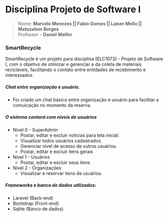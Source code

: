 # Disciplina Projeto de Software I
>Nome: **Marcelo Menezes || Fabio Gomes || Laiser Mello || Matuzalem Borges**<br>
>Professor - **Daniel Welfer**<br>

### SmartRecycle
SmartRecycle é um projeto para disciplina [ELC1073] - Projeto de Software I, com o objetivo de otimizar e gerenciar a da coleta de materiais recicláveis, facilitando o contato entre entidades de recebimento e interessados.<br>

##### Chat entre organização e usuário.
- Foi criado um chat básico entre organização e usuário para facilitar a comuicação no momento da reserva.

##### O sistema contará com níveis de usuários
- Nível 0 - SuperAdmin
  - Postar, editar e excluir notícias para tela inicial.
  - Visualizar todos usuários cadastrados.
  - Gerenciar nível de acesso de outros usuários.
  - Postar, editar e excluir itens gerais
- Nível 1 - Usuários
  - Postar, editar e excluir seus itens
- Nível 2 - Organizações
  - Visualizar e reservar itens de usuários.


##### Frameworks e banco de dados utilizados:
- Laravel (Back-end)
- Bootstrap (Front-end)
- Sqlite (Banco de dados)

